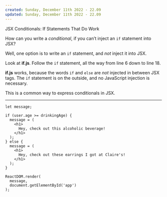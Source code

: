 ```yaml
---
created: Sunday, December 11th 2022 - 22.09
updated: Sunday, December 11th 2022 - 22.09
---
```

JSX Conditionals: If Statements That Do Work

How can you write a _conditional_, if you can’t inject an `if` statement into JSX?

Well, one option is to write an `if` statement, and _not_ inject it into JSX.

Look at **if.js**. Follow the `if` statement, all the way from line 6 down to line 18.

**if.js** works, because the words `if` and `else` are _not_ injected in between JSX tags. The `if` statement is on the outside, and no JavaScript injection is necessary.

This is a common way to express conditionals in JSX.

---

```JSX
let message;

if (user.age >= drinkingAge) {
  message = (
    <h1>
      Hey, check out this alcoholic beverage!
    </h1>
  );
} else {
  message = (
    <h1>
      Hey, check out these earrings I got at Claire's!
    </h1>
  );
}

ReactDOM.render(
  message, 
  document.getElementById('app')
);
```